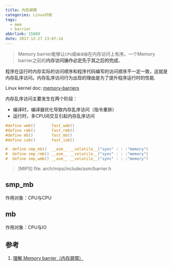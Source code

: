 ```yaml
---
title: 内存屏障
categories: Linux内核
tags:
  - mem
  - barrier
abbrlink: 15089
date: 2017-12-27 23:07:24
---
```


>Memory barrier能够让`CPU`或`编译器`在内存访问上有序。一个Memory barrier之前的**内存访问操作必定先于其之后的完成**。

程序在运行时内存实际的访问顺序和程序代码编写的访问顺序不一定一致，这就是内存乱序访问。内存乱序访问行为出现的理由是为了提升程序运行时的性能.

Linux kernel doc: [memory-barriers](https://www.kernel.org/doc/Documentation/memory-barriers.txt)

内存乱序访问主要发生在两个阶段：

* 编译时，编译器优化导致内存乱序访问（指令重排）
* 运行时，多CPU间交互引起内存乱序访问


``` C
#define wmb()       fast_wmb()
#define rmb()       fast_rmb()
#define mb()        fast_mb()
#define iob()       fast_iob()

#  define smp_mb()  __asm__ __volatile__("sync" : : :"memory")
#  define smp_rmb() __asm__ __volatile__("sync" : : :"memory")
#  define smp_wmb() __asm__ __volatile__("sync" : : :"memory")
```
> [MIPS] file: arch/mips/include/asm/barrier.h

<!--more-->

## smp_mb

作用对象：CPU与CPU

## mb

作用对象：CPU与IO


## 参考

1. [理解 Memory barrier（内存屏障）](http://blog.csdn.net/world_hello_100/article/details/50131497)

